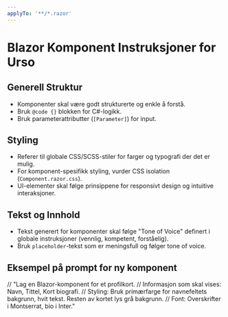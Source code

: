 ```yaml
---
applyTo: '**/*.razor'
---
```

# Blazor Komponent Instruksjoner for Urso

## Generell Struktur

- Komponenter skal være godt strukturerte og enkle å forstå.
- Bruk `@code {}` blokken for C#-logikk.
- Bruk parameterattributter (`[Parameter]`) for input.

## Styling

- Referer til globale CSS/SCSS-stiler for farger og typografi der det er mulig.
- For komponent-spesifikk styling, vurder CSS isolation (`Component.razor.css`).
- UI-elementer skal følge prinsippene for responsivt design og intuitive interaksjoner.

## Tekst og Innhold

- Tekst generert for komponenter skal følge "Tone of Voice" definert i globale instruksjoner (vennlig, kompetent, forståelig).
- Bruk `placeholder`-tekst som er meningsfull og følger tone of voice.

## Eksempel på prompt for ny komponent

// "Lag en Blazor-komponent for et profilkort.
// Informasjon som skal vises: Navn, Tittel, Kort biografi.
// Styling: Bruk primærfarge for navnefeltets bakgrunn, hvit tekst. Resten av kortet lys grå bakgrunn.
// Font: Overskrifter i Montserrat, bio i Inter."
